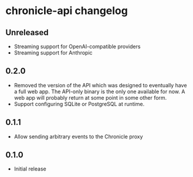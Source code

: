 # chronicle-api changelog

## Unreleased

- Streaming support for OpenAI-compatible providers
- Streaming support for Anthropic

## 0.2.0

- Removed the version of the API which was designed to eventually have a full web app. The API-only binary is the only one available for now. A web app will probably return at some point in some other form.
- Support configuring SQLite or PostgreSQL at runtime.

## 0.1.1

- Allow sending arbitrary events to the Chronicle proxy

## 0.1.0

- Initial release
